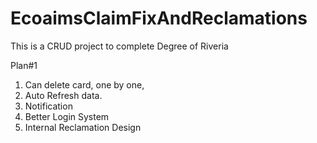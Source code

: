 # EcoaimsClaimFixAndReclamations
This is a CRUD project to complete Degree of Riveria


Plan#1


1. Can delete card, one by one, 
2. Auto Refresh data.
3. Notification
4. Better Login System
5. Internal Reclamation Design